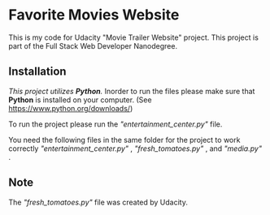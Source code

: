 # Favorite Movies Website
This is my code for Udacity "Movie Trailer Website" project. This project is part of the Full Stack Web Developer Nanodegree.

## Installation
_This project utilizes **Python**._
Inorder to run the files please make sure that **Python** is installed on your computer. (See https://www.python.org/downloads/)

To run the project please run the _"entertainment_center.py"_ file. 

You need the following files in the same folder for the project to work correctly _"entertainment_center.py"_ , _"fresh_tomatoes.py"_ , and _"media.py"_ .

## Note
The _"fresh_tomatoes.py"_ file was created by Udacity.
